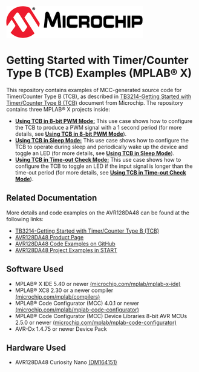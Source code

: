 [![MCHP](images/microchip.png)](https://www.microchip.com)

# Getting Started with Timer/Counter Type B (TCB) Examples (MPLAB® X)

This repository contains examples of MCC-generated source code for Timer/Counter Type B (TCB), as described in [TB3214-Getting Started with Timer/Counter Type B (TCB)](https://ww1.microchip.com/downloads/en/Appnotes/TB3214-Getting-Started-with-TCB-DS90003214.pdf) document from Microchip. The repository contains three MPLAB® X projects inside:

* [<strong>Using TCB in 8-bit PWM Mode:</strong>](Using_TCB_in_8-bit_PWM_Mode) This use case shows how to configure the TCB to produce a PWM signal with a 1 second period (for more details, see [<strong>Using TCB in 8-bit PWM Mode</strong>](Using_TCB_in_8-bit_PWM_Mode)).
* [<strong>Using TCB in Sleep Mode:</strong>](Using_TCB_in_Sleep_Mode) This use case shows how to configure the TCB to operate during sleep and periodically wake up the device and toggle an LED (for more details, see [<strong>Using TCB in Sleep Mode</strong>](Using_TCB_in_Sleep_Mode)).
* [<strong>Using TCB in Time-out Check Mode:</strong>](Using_TCB_in_Time-out_Check_Mode) This use case shows how to configure the TCB to toggle an LED if the input signal is longer than the time-out period (for more details, see [<strong>Using TCB in Time-out Check Mode</strong>](Using_TCB_in_Time-out_Check_Mode)).

## Related Documentation
More details and code examples on the AVR128DA48 can be found at the following links:
- [TB3214-Getting Started with Timer/Counter Type B (TCB)](https://ww1.microchip.com/downloads/en/Appnotes/TB3214-Getting-Started-with-TCB-DS90003214.pdf)
- [AVR128DA48 Product Page](https://www.microchip.com/wwwproducts/en/AVR128DA48)
- [AVR128DA48 Code Examples on GitHub](https://github.com/microchip-pic-avr-examples?q=avr128da48)
- [AVR128DA48 Project Examples in START](https://start.atmel.com/#examples/AVR128DA48CuriosityNano)


## Software Used
- MPLAB® X IDE 5.40 or newer [(microchip.com/mplab/mplab-x-ide)](http://www.microchip.com/mplab/mplab-x-ide)
- MPLAB® XC8 2.30 or a newer compiler [(microchip.com/mplab/compilers)](http://www.microchip.com/mplab/compilers)
- MPLAB® Code Configurator (MCC) 4.0.1 or newer [(microchip.com/mplab/mplab-code-configurator)](https://www.microchip.com/mplab/mplab-code-configurator)
- MPLAB® Code Configurator (MCC) Device Libraries 8-bit AVR MCUs 2.5.0 or newer [(microchip.com/mplab/mplab-code-configurator)](https://www.microchip.com/mplab/mplab-code-configurator)
- AVR-Dx 1.4.75 or newer Device Pack


## Hardware Used
- AVR128DA48 Curiosity Nano [(DM164151)](https://www.microchip.com/Developmenttools/ProductDetails/DM164151)
